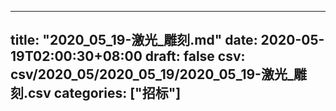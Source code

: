 
---
title: "2020_05_19-激光_雕刻.md"
date: 2020-05-19T02:00:30+08:00
draft: false
csv: csv/2020_05/2020_05_19/2020_05_19-激光_雕刻.csv
categories: ["招标"]
---
